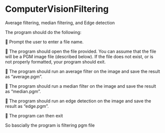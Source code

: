 # ComputerVisionFiltering
Average filtering, median filtering, and Edge detection

The program should do the following:

 Prompt the user to enter a file name.


 The program should open the file provided. You can assume that the file will be a PGM image
file (described below). If the file does not exist, or is not properly formatted, your program
should exit.


 The program should run an average filter on the image and save the result as “average.pgm”.


 The program should run a median filter on the image and save the result as “median.pgm”.


 The program should run an edge detection on the image and save the result as “edge.pgm”.


 The program can then exit

So bascially the program is filtering pgm file
